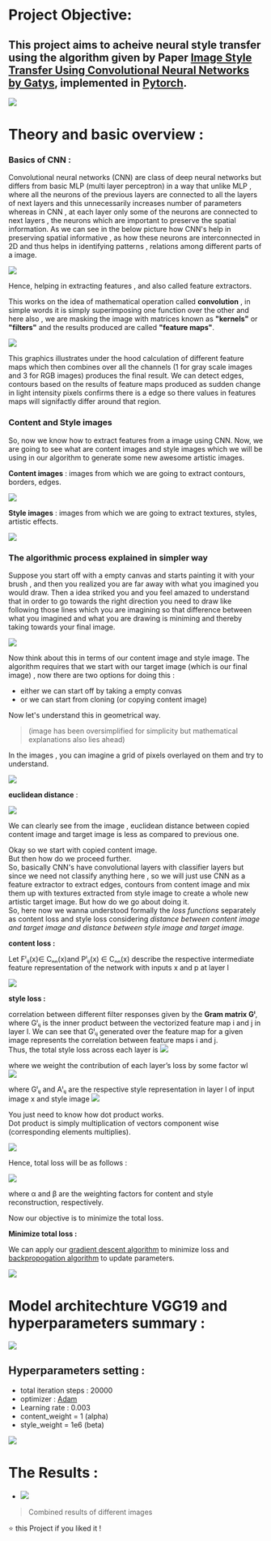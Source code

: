# Project Objective: 
## This project aims to acheive neural style transfer using the algorithm given by Paper [Image Style Transfer Using Convolutional Neural Networks by Gatys](https://arxiv.org/pdf/1508.06576.pdf), implemented in [Pytorch](https://pytorch.org/).   

![](pics/neural.gif)    


# Theory and basic overview :
### Basics of CNN : 
Convolutional neural networks (CNN) are class of deep neural networks but differs from basic MLP (multi layer perceptron) in a way that unlike MLP , where all the neurons of the previous layers are connected to all the layers of next layers and this unnecessarily increases number of parameters whereas in CNN , at each layer only some of the neurons are connected to next layers , the neurons which are important to preserve the spatial information.
As we can see in the below picture how CNN's help in preserving spatial informative , as how these neurons are interconnected in 2D and thus helps in identifying patterns , relations among different parts of a image.

![](pics/cnn.JPG)

Hence, helping in extracting features , and also called feature extractors.

This works on the idea of mathematical operation called **convolution** , in simple words it is simply superimposing one function over the other and here also , we are masking the image with matrices known as **"kernels"** or **"filters"** and the results produced are called **"feature maps"**.

![](pics/cnnneural.gif)

This graphics illustrates under the hood calculation of different feature maps which then combines over all the channels (1 for gray scale images and 3 for RGB images) produces the final result.
We can detect edges, contours based on the results of feature maps produced as sudden change in light intensity pixels confirms there is a edge so there values in features maps will signifactly differ around that region.

### Content and Style images
So, now we know how to extract features from a image using CNN.
Now, we are going to see what are content images and style images which we will be using in our algorithm to generate some new awesome artistic images.

**Content images** : images from which we are going to extract contours, borders, edges.

![](pics/contentextract.png)

**Style images** : images from which we are going to extract textures, styles, artistic effects.

![](pics/styleextract.png)

### The algorithmic process explained in simpler way

Suppose you start off with a empty canvas and starts painting it with your brush , and then you realized you are far away with what you imagined you would draw.
Then a idea striked you and you feel amazed to understand that in order to go towards the right direction you need to draw like following those lines which you are imagining so that difference between what you imagined and what you are drawing is miniming and thereby taking towards your final image.

![](pics/example1.png)

Now think about this in terms of our content image and style image.
The algorithm requires that we start with our target image (which is our final image) , now there are two options for doing this :
* either we can start off by taking a empty convas
* or we can start from cloning (or copying content image)

Now let's understand this in geometrical way.  

> (image has been oversimplified for simplicity but mathematical explanations also lies ahead)

In the images , you can imagine a grid of pixels overlayed on them and try to understand.

![](pics/distance.png)  



**euclidean distance** :  

![](pics/euclid.gif)

We can clearly see from the image , euclidean distance between copied content image and target image is less as compared to previous one.

Okay so we start with copied content image.  
But then how do we proceed further.  
So, basically CNN's have convolutional layers with classifier layers but since we need not classify anything here , so we will just use CNN as a feature extractor to extract edges, contours from content image and mix them up with textures extracted from style image to create a whole new artistic target image.
But how do we go about doing it.  
So, here now we wanna understood formally the _loss functions_ separately as content loss and style loss considering _distance between content image and target image and distance between style image and target image._

**content loss :**    

Let Fˡᵢⱼ(x)∈ Cₙₙ(x)and Pˡᵢⱼ(x) ∈ Cₙₙ(x) describe the respective intermediate feature representation of the network with inputs x and p at layer l   

![](pics/contentloss.JPG)   


**style loss :**    

correlation between different filter responses given by the **Gram matrix Gˡ**, where Gˡᵢⱼ is the inner product between the vectorized feature map i and j in layer l. We can see that Gˡᵢⱼ generated over the feature map for a given image represents the correlation between feature maps i and j.  
Thus, the total style loss across each layer is
![](pics/styleloss1.JPG)    

where we weight the contribution of each layer’s loss by some factor wl  
![](pics/styleloss2.JPG)   

where Gˡᵢⱼ and Aˡᵢⱼ are the respective style representation in layer l of input image x and style image 
![](pics/styleloss3.JPG)    

You just need to know how dot product works.  
Dot product is simply multiplication of vectors component wise (corresponding elements multiplies).

![](pics/grammatrix.JPG)    


Hence, total loss will be as follows :

![](pics/totalloss.JPG)    

where α and β are the weighting factors for content and style reconstruction, respectively.   

Now our objective is to minimize the total loss.

**Minimize total loss :**

We can apply our [gradient descent algorithm](https://medium.com/secure-and-private-ai-writing-challenge/playing-with-gradient-descent-intuition-e5bde385078) to minimize loss and [backpropogation algorithm](https://medium.com/secure-and-private-ai-writing-challenge/playing-with-backpropagation-algorithm-intuition-10c42578a8e8) to update parameters.  

![](pics/gradient.gif)  


# Model architechture VGG19 and hyperparameters summary :  


![](pics/vgg.png)  

## Hyperparameters setting :  

* total iteration steps : 20000
* optimizer : [Adam](https://pytorch.org/docs/stable/_modules/torch/optim/adam.html)
* Learning rate : 0.003
* content_weight = 1 (alpha)
* style_weight = 1e6 (beta)
    
![](pics/main.png)

# The Results : 

* ![](pics/neural.gif)    
> Combined results of different images    

⭐️ this Project if you liked it !


